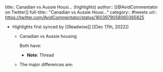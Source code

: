 title:: Canadian vs Aussie Housi... (highlights)
author:: [[@AvidCommentator on Twitter]]
full-title:: "Canadian vs Aussie Housi..."
category:: #tweets
url:: https://twitter.com/AvidCommentator/status/1603979058060365825

- Highlights first synced by [[Readwise]] [[Dec 17th, 2022]]
	- Canadian vs Aussie housing
	  
	  Both have:
		- **Note**: Thread
	- The major differences are: